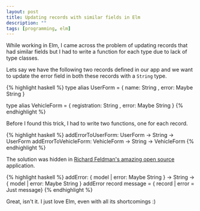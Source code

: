 ```yaml
---
layout: post
title: Updating records with similar fields in Elm
description: ""
tags: [programming, elm]
---
```


While working in Elm, I came across the problem of updating records that had
similar fields but I had to write a function for each type due to lack of type
classes.

Lets say we have the following two records defined in our app and we want to
update the error field in both these records with a `String` type.

{% highlight haskell %}
type alias UserForm =
  { name: String
  , error: Maybe String
  }

type alias VehicleForm =
  { registration: String
  , error: Maybe String
  }
{% endhighlight %}

Before I found this trick, I had to write two functions, one for each record.

{% highlight haskell %}
addErrorToUserForm: UserForm -> String -> UserForm
addErrorToVehicleForm: VehicleForm -> String -> VehicleForm
{% endhighlight %}

The solution was hidden in [Richard Feldman's amazing open
source](https://github.com/rtfeldman/elm-spa-example/blob/d0d7a64d6a52f81ecbd4f0b9e09266ea1e30f787/src/Util.elm#L48)
application.

{% highlight haskell %}
addError: { model | error: Maybe String } -> String -> { model | error: Maybe String }
addError record message =
  { record | error = Just message}
{% endhighlight %}

Great, isn't it. I just love Elm, even with all its shortcomings :)
